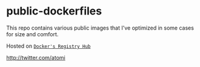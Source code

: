 public-dockerfiles
==================

This repo contains various public images that I've optimized in some cases for size and comfort.

Hosted on [`Docker's Registry Hub`](https://hub.docker.com/u/atomi/)

<http://twitter.com/atomi>
